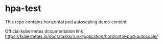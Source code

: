 # hpa-test
This repo contains horizontal pod autoscaling demo content

Official kubernetes documentation link  https://kubernetes.io/docs/tasks/run-application/horizontal-pod-autoscale/
